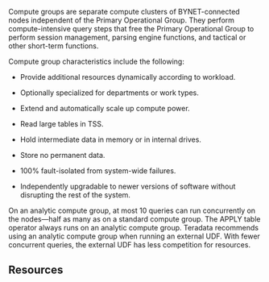 
Compute groups are separate compute clusters of BYNET-connected nodes independent of the Primary Operational Group. They perform compute-intensive query steps that free the Primary Operational Group to perform session management, parsing engine functions, and tactical or other short-term functions.

Compute group characteristics include the following:

-   Provide additional resources dynamically according to workload.

-   Optionally specialized for departments or work types.

-   Extend and automatically scale up compute power.

-   Read large tables in TSS.

-   Hold intermediate data in memory or in internal drives.

-   Store no permanent data.

-   100% fault-isolated from system-wide failures.

-   Independently upgradable to newer versions of software without disrupting the rest of the system.


On an analytic compute group, at most 10 queries can run concurrently on the nodes—half as many as on a standard compute group. The APPLY table operator always runs on an analytic compute group. Teradata recommends using an analytic compute group when running an external UDF. With fewer concurrent queries, the external UDF has less competition for resources.

## Resources



